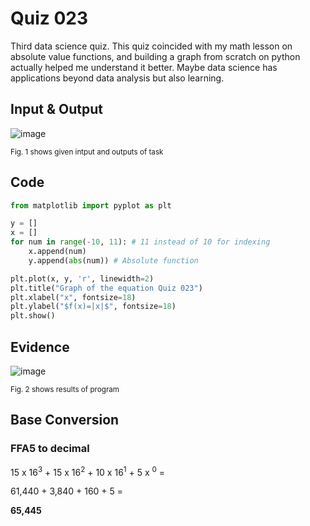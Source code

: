 # Quiz 023
Third data science quiz. This quiz coincided with my math lesson on absolute value functions, and building a graph from scratch on python actually helped me understand it better. Maybe data science has applications beyond data analysis but also learning.

## Input & Output
![image](https://github.com/Amine-Itani/Unit-1/assets/123438294/6f4a04c4-d79d-4236-862c-a4d95c2e2743)

<sub>Fig. 1 shows given intput and outputs of task
## Code

```py
from matplotlib import pyplot as plt

y = []
x = []
for num in range(-10, 11): # 11 instead of 10 for indexing
    x.append(num)
    y.append(abs(num)) # Absolute function

plt.plot(x, y, 'r', linewidth=2)
plt.title("Graph of the equation Quiz 023")
plt.xlabel("x", fontsize=18)
plt.ylabel("$f(x)=|x|$", fontsize=18)
plt.show()
```

## Evidence
![image](https://github.com/Amine-Itani/Unit-1/assets/123438294/50a16064-b8dd-44ca-84d2-00c4d0a9dcc3)

<sub>Fig. 2 shows results of program

## Base Conversion
### FFA5 to decimal

15 x 16<sup>3</sup> + 15 x 16<sup>2</sup> + 10 x 16<sup>1</sup> + 5 x <sup>0</sup> =

61,440 + 3,840 + 160 + 5 = 

**65,445**
